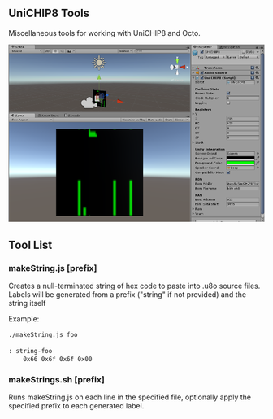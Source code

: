 UniCHIP8 Tools
--------------

Miscellaneous tools for working with UniCHIP8 and Octo.

<img 
src="https://raw.githubusercontent.com/psema4/unichip8/master/Assets/UniCHIP8/unichip8-v1.png" 
width="640" />

## Tool List

### makeString.js <string> [prefix]

Creates a null-terminated string of hex code to paste into .u8o source 
files.  Labels will be generated from a prefix ("string" if not 
provided) and the string itself

Example:

    ./makeString.js foo

    : string-foo
        0x66 0x6f 0x6f 0x00


### makeStrings.sh <filename> [prefix]

Runs makeString.js on each line in the specified file, optionally apply 
the specified prefix to each generated label.


